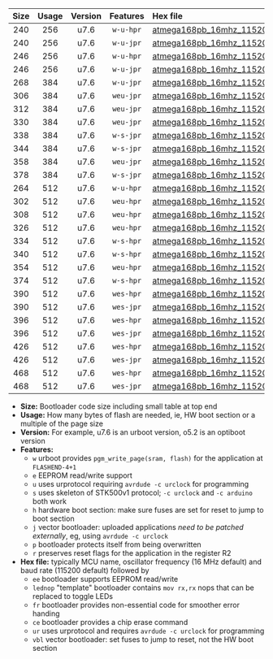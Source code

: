 |Size|Usage|Version|Features|Hex file|
|:-:|:-:|:-:|:-:|:--|
|240|256|u7.6|`w-u-hpr`|[atmega168pb_16mhz_115200bps_ur.hex](https://raw.githubusercontent.com/stefanrueger/urboot/main/bootloaders/atmega168pb/fcpu_16mhz/115200_bps/atmega168pb_16mhz_115200bps_ur.hex)|
|240|256|u7.6|`w-u-jpr`|[atmega168pb_16mhz_115200bps_ur_vbl.hex](https://raw.githubusercontent.com/stefanrueger/urboot/main/bootloaders/atmega168pb/fcpu_16mhz/115200_bps/atmega168pb_16mhz_115200bps_ur_vbl.hex)|
|246|256|u7.6|`w-u-hpr`|[atmega168pb_16mhz_115200bps_lednop_ur.hex](https://raw.githubusercontent.com/stefanrueger/urboot/main/bootloaders/atmega168pb/fcpu_16mhz/115200_bps/atmega168pb_16mhz_115200bps_lednop_ur.hex)|
|246|256|u7.6|`w-u-jpr`|[atmega168pb_16mhz_115200bps_lednop_ur_vbl.hex](https://raw.githubusercontent.com/stefanrueger/urboot/main/bootloaders/atmega168pb/fcpu_16mhz/115200_bps/atmega168pb_16mhz_115200bps_lednop_ur_vbl.hex)|
|268|384|u7.6|`w-u-jpr`|[atmega168pb_16mhz_115200bps_lednop_fr_ur_vbl.hex](https://raw.githubusercontent.com/stefanrueger/urboot/main/bootloaders/atmega168pb/fcpu_16mhz/115200_bps/atmega168pb_16mhz_115200bps_lednop_fr_ur_vbl.hex)|
|306|384|u7.6|`weu-jpr`|[atmega168pb_16mhz_115200bps_ee_ur_vbl.hex](https://raw.githubusercontent.com/stefanrueger/urboot/main/bootloaders/atmega168pb/fcpu_16mhz/115200_bps/atmega168pb_16mhz_115200bps_ee_ur_vbl.hex)|
|312|384|u7.6|`weu-jpr`|[atmega168pb_16mhz_115200bps_ee_lednop_ur_vbl.hex](https://raw.githubusercontent.com/stefanrueger/urboot/main/bootloaders/atmega168pb/fcpu_16mhz/115200_bps/atmega168pb_16mhz_115200bps_ee_lednop_ur_vbl.hex)|
|330|384|u7.6|`weu-jpr`|[atmega168pb_16mhz_115200bps_ee_lednop_fr_ur_vbl.hex](https://raw.githubusercontent.com/stefanrueger/urboot/main/bootloaders/atmega168pb/fcpu_16mhz/115200_bps/atmega168pb_16mhz_115200bps_ee_lednop_fr_ur_vbl.hex)|
|338|384|u7.6|`w-s-jpr`|[atmega168pb_16mhz_115200bps_vbl.hex](https://raw.githubusercontent.com/stefanrueger/urboot/main/bootloaders/atmega168pb/fcpu_16mhz/115200_bps/atmega168pb_16mhz_115200bps_vbl.hex)|
|344|384|u7.6|`w-s-jpr`|[atmega168pb_16mhz_115200bps_lednop_vbl.hex](https://raw.githubusercontent.com/stefanrueger/urboot/main/bootloaders/atmega168pb/fcpu_16mhz/115200_bps/atmega168pb_16mhz_115200bps_lednop_vbl.hex)|
|358|384|u7.6|`weu-jpr`|[atmega168pb_16mhz_115200bps_ee_lednop_fr_ce_ur_vbl.hex](https://raw.githubusercontent.com/stefanrueger/urboot/main/bootloaders/atmega168pb/fcpu_16mhz/115200_bps/atmega168pb_16mhz_115200bps_ee_lednop_fr_ce_ur_vbl.hex)|
|378|384|u7.6|`w-s-jpr`|[atmega168pb_16mhz_115200bps_lednop_fr_vbl.hex](https://raw.githubusercontent.com/stefanrueger/urboot/main/bootloaders/atmega168pb/fcpu_16mhz/115200_bps/atmega168pb_16mhz_115200bps_lednop_fr_vbl.hex)|
|264|512|u7.6|`w-u-hpr`|[atmega168pb_16mhz_115200bps_lednop_fr_ur.hex](https://raw.githubusercontent.com/stefanrueger/urboot/main/bootloaders/atmega168pb/fcpu_16mhz/115200_bps/atmega168pb_16mhz_115200bps_lednop_fr_ur.hex)|
|302|512|u7.6|`weu-hpr`|[atmega168pb_16mhz_115200bps_ee_ur.hex](https://raw.githubusercontent.com/stefanrueger/urboot/main/bootloaders/atmega168pb/fcpu_16mhz/115200_bps/atmega168pb_16mhz_115200bps_ee_ur.hex)|
|308|512|u7.6|`weu-hpr`|[atmega168pb_16mhz_115200bps_ee_lednop_ur.hex](https://raw.githubusercontent.com/stefanrueger/urboot/main/bootloaders/atmega168pb/fcpu_16mhz/115200_bps/atmega168pb_16mhz_115200bps_ee_lednop_ur.hex)|
|326|512|u7.6|`weu-hpr`|[atmega168pb_16mhz_115200bps_ee_lednop_fr_ur.hex](https://raw.githubusercontent.com/stefanrueger/urboot/main/bootloaders/atmega168pb/fcpu_16mhz/115200_bps/atmega168pb_16mhz_115200bps_ee_lednop_fr_ur.hex)|
|334|512|u7.6|`w-s-hpr`|[atmega168pb_16mhz_115200bps.hex](https://raw.githubusercontent.com/stefanrueger/urboot/main/bootloaders/atmega168pb/fcpu_16mhz/115200_bps/atmega168pb_16mhz_115200bps.hex)|
|340|512|u7.6|`w-s-hpr`|[atmega168pb_16mhz_115200bps_lednop.hex](https://raw.githubusercontent.com/stefanrueger/urboot/main/bootloaders/atmega168pb/fcpu_16mhz/115200_bps/atmega168pb_16mhz_115200bps_lednop.hex)|
|354|512|u7.6|`weu-hpr`|[atmega168pb_16mhz_115200bps_ee_lednop_fr_ce_ur.hex](https://raw.githubusercontent.com/stefanrueger/urboot/main/bootloaders/atmega168pb/fcpu_16mhz/115200_bps/atmega168pb_16mhz_115200bps_ee_lednop_fr_ce_ur.hex)|
|374|512|u7.6|`w-s-hpr`|[atmega168pb_16mhz_115200bps_lednop_fr.hex](https://raw.githubusercontent.com/stefanrueger/urboot/main/bootloaders/atmega168pb/fcpu_16mhz/115200_bps/atmega168pb_16mhz_115200bps_lednop_fr.hex)|
|390|512|u7.6|`wes-hpr`|[atmega168pb_16mhz_115200bps_ee.hex](https://raw.githubusercontent.com/stefanrueger/urboot/main/bootloaders/atmega168pb/fcpu_16mhz/115200_bps/atmega168pb_16mhz_115200bps_ee.hex)|
|390|512|u7.6|`wes-jpr`|[atmega168pb_16mhz_115200bps_ee_vbl.hex](https://raw.githubusercontent.com/stefanrueger/urboot/main/bootloaders/atmega168pb/fcpu_16mhz/115200_bps/atmega168pb_16mhz_115200bps_ee_vbl.hex)|
|396|512|u7.6|`wes-hpr`|[atmega168pb_16mhz_115200bps_ee_lednop.hex](https://raw.githubusercontent.com/stefanrueger/urboot/main/bootloaders/atmega168pb/fcpu_16mhz/115200_bps/atmega168pb_16mhz_115200bps_ee_lednop.hex)|
|396|512|u7.6|`wes-jpr`|[atmega168pb_16mhz_115200bps_ee_lednop_vbl.hex](https://raw.githubusercontent.com/stefanrueger/urboot/main/bootloaders/atmega168pb/fcpu_16mhz/115200_bps/atmega168pb_16mhz_115200bps_ee_lednop_vbl.hex)|
|426|512|u7.6|`wes-hpr`|[atmega168pb_16mhz_115200bps_ee_lednop_fr.hex](https://raw.githubusercontent.com/stefanrueger/urboot/main/bootloaders/atmega168pb/fcpu_16mhz/115200_bps/atmega168pb_16mhz_115200bps_ee_lednop_fr.hex)|
|426|512|u7.6|`wes-jpr`|[atmega168pb_16mhz_115200bps_ee_lednop_fr_vbl.hex](https://raw.githubusercontent.com/stefanrueger/urboot/main/bootloaders/atmega168pb/fcpu_16mhz/115200_bps/atmega168pb_16mhz_115200bps_ee_lednop_fr_vbl.hex)|
|468|512|u7.6|`wes-hpr`|[atmega168pb_16mhz_115200bps_ee_lednop_fr_ce.hex](https://raw.githubusercontent.com/stefanrueger/urboot/main/bootloaders/atmega168pb/fcpu_16mhz/115200_bps/atmega168pb_16mhz_115200bps_ee_lednop_fr_ce.hex)|
|468|512|u7.6|`wes-jpr`|[atmega168pb_16mhz_115200bps_ee_lednop_fr_ce_vbl.hex](https://raw.githubusercontent.com/stefanrueger/urboot/main/bootloaders/atmega168pb/fcpu_16mhz/115200_bps/atmega168pb_16mhz_115200bps_ee_lednop_fr_ce_vbl.hex)|

- **Size:** Bootloader code size including small table at top end
- **Usage:** How many bytes of flash are needed, ie, HW boot section or a multiple of the page size
- **Version:** For example, u7.6 is an urboot version, o5.2 is an optiboot version
- **Features:**
  + `w` urboot provides `pgm_write_page(sram, flash)` for the application at `FLASHEND-4+1`
  + `e` EEPROM read/write support
  + `u` uses urprotocol requiring `avrdude -c urclock` for programming
  + `s` uses skeleton of STK500v1 protocol; `-c urclock` and `-c arduino` both work
  + `h` hardware boot section: make sure fuses are set for reset to jump to boot section
  + `j` vector bootloader: uploaded applications *need to be patched externally*, eg, using `avrdude -c urclock`
  + `p` bootloader protects itself from being overwritten
  + `r` preserves reset flags for the application in the register R2
- **Hex file:** typically MCU name, oscillator frequency (16 MHz default) and baud rate (115200 default) followed by
  + `ee` bootloader supports EEPROM read/write
  + `lednop` "template" bootloader contains `mov rx,rx` nops that can be replaced to toggle LEDs
  + `fr` bootloader provides non-essential code for smoother error handing
  + `ce` bootloader provides a chip erase command
  + `ur` uses urprotocol and requires `avrdude -c urclock` for programming
  + `vbl` vector bootloader: set fuses to jump to reset, not the HW boot section
